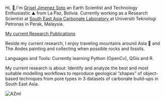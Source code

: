 Hi, 👋,I'm [Grisel Jimenez Soto](https://medium.com/@jimenezsotogrisel) an Earth Scientist and Technology Enthusiastic  ⛰ from La Paz, Bolivia. Currently working as a Research Scientist at [South East Asia Carbonate Laboratory ](https://seacarledu.wordpress.com/) at Universiti Teknologi Petronas in Perak, Malaysia. 

[My current Research Publications](https://www.researchgate.net/profile/Grisel_Jimenez_Soto)

Beside my current research, I enjoy traveling mountains around Asia 🗻 and The Andes painting and collecting when possible rocks and fossils. 

Languages and Tools: Currently learning Python (OpenCv), QGis and R.

My current research is about: Identify and analyze the best and most suitable modelling workflows to reproduce geological “shapes” 
of object-based techniques from pore types in 3 datasets of carbonate build-ups in South East Asia.

![AZml](https://user-images.githubusercontent.com/46911040/87867523-48c51200-c9c0-11ea-80c7-a1ec1ace6530.gif)





